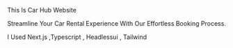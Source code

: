 This Is Car Hub Website

Streamline Your Car Rental Experience With Our Effortless Booking Process.

I Used Next.js ,Typescript , Headlessui , Tailwind 
